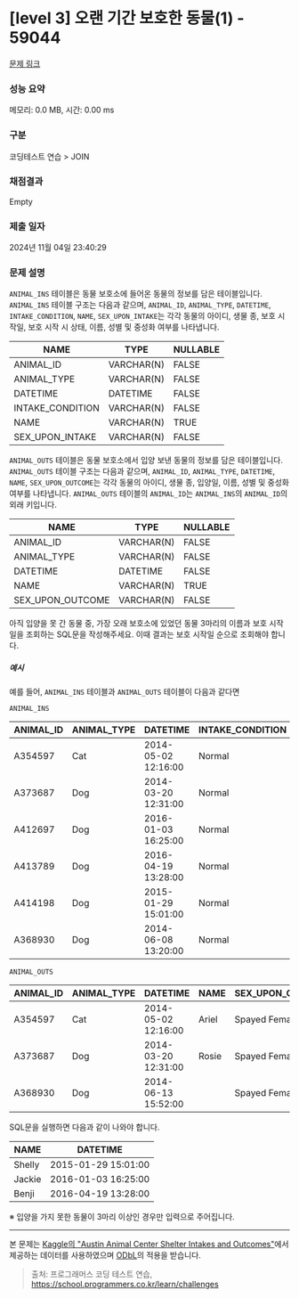 # [level 3] 오랜 기간 보호한 동물(1) - 59044 

[문제 링크](https://school.programmers.co.kr/learn/courses/30/lessons/59044) 

### 성능 요약

메모리: 0.0 MB, 시간: 0.00 ms

### 구분

코딩테스트 연습 > JOIN

### 채점결과

Empty

### 제출 일자

2024년 11월 04일 23:40:29

### 문제 설명

<p><code>ANIMAL_INS</code> 테이블은 동물 보호소에 들어온 동물의 정보를 담은 테이블입니다. <code>ANIMAL_INS</code> 테이블 구조는 다음과 같으며, <code>ANIMAL_ID</code>, <code>ANIMAL_TYPE</code>, <code>DATETIME</code>, <code>INTAKE_CONDITION</code>, <code>NAME</code>, <code>SEX_UPON_INTAKE</code>는 각각 동물의 아이디, 생물 종, 보호 시작일, 보호 시작 시 상태, 이름, 성별 및 중성화 여부를 나타냅니다.</p>
<table class="table">
        <thead><tr>
<th>NAME</th>
<th>TYPE</th>
<th>NULLABLE</th>
</tr>
</thead>
        <tbody><tr>
<td>ANIMAL_ID</td>
<td>VARCHAR(N)</td>
<td>FALSE</td>
</tr>
<tr>
<td>ANIMAL_TYPE</td>
<td>VARCHAR(N)</td>
<td>FALSE</td>
</tr>
<tr>
<td>DATETIME</td>
<td>DATETIME</td>
<td>FALSE</td>
</tr>
<tr>
<td>INTAKE_CONDITION</td>
<td>VARCHAR(N)</td>
<td>FALSE</td>
</tr>
<tr>
<td>NAME</td>
<td>VARCHAR(N)</td>
<td>TRUE</td>
</tr>
<tr>
<td>SEX_UPON_INTAKE</td>
<td>VARCHAR(N)</td>
<td>FALSE</td>
</tr>
</tbody>
      </table>
<p><code>ANIMAL_OUTS</code> 테이블은 동물 보호소에서 입양 보낸 동물의 정보를 담은 테이블입니다. <code>ANIMAL_OUTS</code> 테이블 구조는 다음과 같으며, <code>ANIMAL_ID</code>, <code>ANIMAL_TYPE</code>, <code>DATETIME</code>, <code>NAME</code>, <code>SEX_UPON_OUTCOME</code>는 각각 동물의 아이디, 생물 종, 입양일, 이름, 성별 및 중성화 여부를 나타냅니다. <code>ANIMAL_OUTS</code> 테이블의 <code>ANIMAL_ID</code>는 <code>ANIMAL_INS</code>의 <code>ANIMAL_ID</code>의 외래 키입니다.</p>
<table class="table">
        <thead><tr>
<th>NAME</th>
<th>TYPE</th>
<th>NULLABLE</th>
</tr>
</thead>
        <tbody><tr>
<td>ANIMAL_ID</td>
<td>VARCHAR(N)</td>
<td>FALSE</td>
</tr>
<tr>
<td>ANIMAL_TYPE</td>
<td>VARCHAR(N)</td>
<td>FALSE</td>
</tr>
<tr>
<td>DATETIME</td>
<td>DATETIME</td>
<td>FALSE</td>
</tr>
<tr>
<td>NAME</td>
<td>VARCHAR(N)</td>
<td>TRUE</td>
</tr>
<tr>
<td>SEX_UPON_OUTCOME</td>
<td>VARCHAR(N)</td>
<td>FALSE</td>
</tr>
</tbody>
      </table>
<p>아직 입양을 못 간 동물 중, 가장 오래 보호소에 있었던 동물 3마리의 이름과 보호 시작일을 조회하는 SQL문을 작성해주세요. 이때 결과는 보호 시작일 순으로 조회해야 합니다.</p>

<h5>예시</h5>

<p>예를 들어, <code>ANIMAL_INS</code> 테이블과 <code>ANIMAL_OUTS</code> 테이블이 다음과 같다면</p>

<p><code>ANIMAL_INS</code></p>
<table class="table">
        <thead><tr>
<th>ANIMAL_ID</th>
<th>ANIMAL_TYPE</th>
<th>DATETIME</th>
<th>INTAKE_CONDITION</th>
<th>NAME</th>
<th>SEX_UPON_INTAKE</th>
</tr>
</thead>
        <tbody><tr>
<td>A354597</td>
<td>Cat</td>
<td>2014-05-02 12:16:00</td>
<td>Normal</td>
<td>Ariel</td>
<td>Spayed Female</td>
</tr>
<tr>
<td>A373687</td>
<td>Dog</td>
<td>2014-03-20 12:31:00</td>
<td>Normal</td>
<td>Rosie</td>
<td>Spayed Female</td>
</tr>
<tr>
<td>A412697</td>
<td>Dog</td>
<td>2016-01-03 16:25:00</td>
<td>Normal</td>
<td>Jackie</td>
<td>Neutered Male</td>
</tr>
<tr>
<td>A413789</td>
<td>Dog</td>
<td>2016-04-19 13:28:00</td>
<td>Normal</td>
<td>Benji</td>
<td>Spayed Female</td>
</tr>
<tr>
<td>A414198</td>
<td>Dog</td>
<td>2015-01-29 15:01:00</td>
<td>Normal</td>
<td>Shelly</td>
<td>Spayed Female</td>
</tr>
<tr>
<td>A368930</td>
<td>Dog</td>
<td>2014-06-08 13:20:00</td>
<td>Normal</td>
<td></td>
<td>Spayed Female</td>
</tr>
</tbody>
      </table>
<p><code>ANIMAL_OUTS</code></p>
<table class="table">
        <thead><tr>
<th>ANIMAL_ID</th>
<th>ANIMAL_TYPE</th>
<th>DATETIME</th>
<th>NAME</th>
<th>SEX_UPON_OUTCOME</th>
</tr>
</thead>
        <tbody><tr>
<td>A354597</td>
<td>Cat</td>
<td>2014-05-02 12:16:00</td>
<td>Ariel</td>
<td>Spayed Female</td>
</tr>
<tr>
<td>A373687</td>
<td>Dog</td>
<td>2014-03-20 12:31:00</td>
<td>Rosie</td>
<td>Spayed Female</td>
</tr>
<tr>
<td>A368930</td>
<td>Dog</td>
<td>2014-06-13 15:52:00</td>
<td></td>
<td>Spayed Female</td>
</tr>
</tbody>
      </table>
<p>SQL문을 실행하면 다음과 같이 나와야 합니다.</p>
<table class="table">
        <thead><tr>
<th>NAME</th>
<th>DATETIME</th>
</tr>
</thead>
        <tbody><tr>
<td>Shelly</td>
<td>2015-01-29 15:01:00</td>
</tr>
<tr>
<td>Jackie</td>
<td>2016-01-03 16:25:00</td>
</tr>
<tr>
<td>Benji</td>
<td>2016-04-19 13:28:00</td>
</tr>
</tbody>
      </table>
<p>※ 입양을 가지 못한 동물이 3마리 이상인 경우만 입력으로 주어집니다.</p>

<hr>

<p>본 문제는 <a href="https://www.kaggle.com/aaronschlegel/austin-animal-center-shelter-intakes-and-outcomes" target="_blank" rel="noopener">Kaggle의 "Austin Animal Center Shelter Intakes and Outcomes"</a>에서 제공하는 데이터를 사용하였으며 <a href="https://opendatacommons.org/licenses/odbl/1.0/" target="_blank" rel="noopener">ODbL</a>의 적용을 받습니다.</p>


> 출처: 프로그래머스 코딩 테스트 연습, https://school.programmers.co.kr/learn/challenges